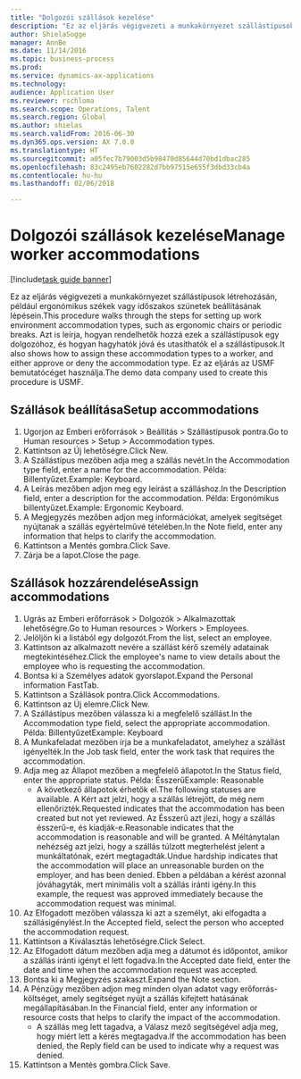 ```yaml
--- 
title: "Dolgozói szállások kezelése"
description: "Ez az eljárás végigvezeti a munkakörnyezet szállástípusok létrehozásán, például ergonómikus székek vagy időszakos szünetek beállításának lépésein."
author: ShielaSogge
manager: AnnBe
ms.date: 11/14/2016
ms.topic: business-process
ms.prod: 
ms.service: dynamics-ax-applications
ms.technology: 
audience: Application User
ms.reviewer: rschloma
ms.search.scope: Operations, Talent
ms.search.region: Global
ms.author: shielas
ms.search.validFrom: 2016-06-30
ms.dyn365.ops.version: AX 7.0.0
ms.translationtype: HT
ms.sourcegitcommit: a05fec7b79003d5b98470d85644d70bd1dbac285
ms.openlocfilehash: 83c2495eb7602282d7bb97515e655f3dbd33cb4a
ms.contentlocale: hu-hu
ms.lasthandoff: 02/06/2018

---
```

# <a name="manage-worker-accommodations"></a><span data-ttu-id="8c281-103">Dolgozói szállások kezelése</span><span class="sxs-lookup"><span data-stu-id="8c281-103">Manage worker accommodations</span></span>

[!include[task guide banner](../../../includes/task-guide-banner.md)]

<span data-ttu-id="8c281-104">Ez az eljárás végigvezeti a munkakörnyezet szállástípusok létrehozásán, például ergonómikus székek vagy időszakos szünetek beállításának lépésein.</span><span class="sxs-lookup"><span data-stu-id="8c281-104">This procedure walks through the steps for setting up work environment accommodation types, such as ergonomic chairs or periodic breaks.</span></span> <span data-ttu-id="8c281-105">Azt is leírja, hogyan rendelhetők hozzá ezek a szállástípusok egy dolgozóhoz, és hogyan hagyhatók jóvá és utasíthatók el a szállástípusok.</span><span class="sxs-lookup"><span data-stu-id="8c281-105">It also shows how to assign these accommodation types to a worker, and either approve or deny the accommodation type.</span></span> <span data-ttu-id="8c281-106">Ez az eljárás az USMF bemutatócéget használja.</span><span class="sxs-lookup"><span data-stu-id="8c281-106">The demo data company used to create this procedure is USMF.</span></span>


## <a name="setup-accommodations"></a><span data-ttu-id="8c281-107">Szállások beállítása</span><span class="sxs-lookup"><span data-stu-id="8c281-107">Setup accommodations</span></span>
1. <span data-ttu-id="8c281-108">Ugorjon az Emberi erőforrások > Beállítás > Szállástípusok pontra.</span><span class="sxs-lookup"><span data-stu-id="8c281-108">Go to Human resources > Setup > Accommodation types.</span></span>
2. <span data-ttu-id="8c281-109">Kattintson az Új lehetőségre.</span><span class="sxs-lookup"><span data-stu-id="8c281-109">Click New.</span></span>
3. <span data-ttu-id="8c281-110">A Szállástípus mezőben adja meg a szállás nevét.</span><span class="sxs-lookup"><span data-stu-id="8c281-110">In the Accommodation type field, enter a name for the accommodation.</span></span> <span data-ttu-id="8c281-111">Példa: Billentyűzet.</span><span class="sxs-lookup"><span data-stu-id="8c281-111">Example: Keyboard.</span></span>
4. <span data-ttu-id="8c281-112">A Leírás mezőben adjon meg egy leírást a szálláshoz.</span><span class="sxs-lookup"><span data-stu-id="8c281-112">In the Description field, enter a description for the accommodation.</span></span> <span data-ttu-id="8c281-113">Példa: Ergonómikus billentyűzet.</span><span class="sxs-lookup"><span data-stu-id="8c281-113">Example: Ergonomic Keyboard.</span></span>
5. <span data-ttu-id="8c281-114">A Megjegyzés mezőben adjon meg információkat, amelyek segítséget nyújtanak a szállás egyértelművé tételében.</span><span class="sxs-lookup"><span data-stu-id="8c281-114">In the Note field, enter any information that helps to clarify the accommodation.</span></span>
6. <span data-ttu-id="8c281-115">Kattintson a Mentés gombra.</span><span class="sxs-lookup"><span data-stu-id="8c281-115">Click Save.</span></span>
7. <span data-ttu-id="8c281-116">Zárja be a lapot.</span><span class="sxs-lookup"><span data-stu-id="8c281-116">Close the page.</span></span>

## <a name="assign-accommodations"></a><span data-ttu-id="8c281-117">Szállások hozzárendelése</span><span class="sxs-lookup"><span data-stu-id="8c281-117">Assign accommodations</span></span>
1. <span data-ttu-id="8c281-118">Ugrás az Emberi erőforrások > Dolgozók > Alkalmazottak lehetőségre.</span><span class="sxs-lookup"><span data-stu-id="8c281-118">Go to Human resources > Workers > Employees.</span></span>
2. <span data-ttu-id="8c281-119">Jelöljön ki a listából egy dolgozót.</span><span class="sxs-lookup"><span data-stu-id="8c281-119">From the list, select an employee.</span></span>
3. <span data-ttu-id="8c281-120">Kattintson az alkalmazott nevére a szállást kérő személy adatainak megtekintéséhez.</span><span class="sxs-lookup"><span data-stu-id="8c281-120">Click the employee's name to view details about the employee who is requesting the accommodation.</span></span>
4. <span data-ttu-id="8c281-121">Bontsa ki a Személyes adatok gyorslapot.</span><span class="sxs-lookup"><span data-stu-id="8c281-121">Expand the Personal information FastTab.</span></span>
5. <span data-ttu-id="8c281-122">Kattintson a Szállások pontra.</span><span class="sxs-lookup"><span data-stu-id="8c281-122">Click Accommodations.</span></span>
6. <span data-ttu-id="8c281-123">Kattintson az Új elemre.</span><span class="sxs-lookup"><span data-stu-id="8c281-123">Click New.</span></span>
7. <span data-ttu-id="8c281-124">A Szállástípus mezőben válassza ki a megfelelő szállást.</span><span class="sxs-lookup"><span data-stu-id="8c281-124">In the Accommodation type field, select the appropriate accommodation.</span></span> <span data-ttu-id="8c281-125">Példa: Billentyűzet</span><span class="sxs-lookup"><span data-stu-id="8c281-125">Example: Keyboard</span></span>
8. <span data-ttu-id="8c281-126">A Munkafeladat mezőben írja be a munkafeladatot, amelyhez a szállást igényelték.</span><span class="sxs-lookup"><span data-stu-id="8c281-126">In the Job task field, enter the work task that requires the accommodation.</span></span>
9. <span data-ttu-id="8c281-127">Adja meg az Állapot mezőben a megfelelő állapotot.</span><span class="sxs-lookup"><span data-stu-id="8c281-127">In the Status field, enter the appropriate status.</span></span> <span data-ttu-id="8c281-128">Példa: Ésszerű</span><span class="sxs-lookup"><span data-stu-id="8c281-128">Example: Reasonable</span></span>
    * <span data-ttu-id="8c281-129">A következő állapotok érhetők el.</span><span class="sxs-lookup"><span data-stu-id="8c281-129">The following statuses are available.</span></span> <span data-ttu-id="8c281-130">A Kért azt jelzi, hogy a szállás létrejött, de még nem ellenőrizték.</span><span class="sxs-lookup"><span data-stu-id="8c281-130">Requested indicates that the accommodation has been created but not yet reviewed.</span></span> <span data-ttu-id="8c281-131">Az Ésszerű azt jlezi, hogy a szállás ésszerű-e, és kiadják-e.</span><span class="sxs-lookup"><span data-stu-id="8c281-131">Reasonable indicates that the accommodation is reasonable and will be granted.</span></span> <span data-ttu-id="8c281-132">A Méltánytalan nehézség azt jelzi, hogy a szállás túlzott megterhelést jelent a munkáltatónak, ezért megtagadták.</span><span class="sxs-lookup"><span data-stu-id="8c281-132">Undue hardship indicates that the accommodation will place an unreasonable burden on the employer, and has been denied.</span></span> <span data-ttu-id="8c281-133">Ebben a példában a kérést azonnal jóváhagyták, mert minimális volt a szállás iránti igény.</span><span class="sxs-lookup"><span data-stu-id="8c281-133">In this example, the request was approved immediately because the accommodation request was minimal.</span></span>  
10. <span data-ttu-id="8c281-134">Az Elfogadott mezőben válassza ki azt a személyt, aki elfogadta a szállásigénylést.</span><span class="sxs-lookup"><span data-stu-id="8c281-134">In the Accepted field, select the person who accepted the accommodation request.</span></span>
11. <span data-ttu-id="8c281-135">Kattintson a Kiválasztás lehetőségre.</span><span class="sxs-lookup"><span data-stu-id="8c281-135">Click Select.</span></span>
12. <span data-ttu-id="8c281-136">Az Elfogadott dátum mezőben adja meg a dátumot és időpontot, amikor a szállás iránti igényt el lett fogadva.</span><span class="sxs-lookup"><span data-stu-id="8c281-136">In the Accepted date field, enter the date and time when the accommodation request was accepted.</span></span>
13. <span data-ttu-id="8c281-137">Bontsa ki a Megjegyzés szakaszt.</span><span class="sxs-lookup"><span data-stu-id="8c281-137">Expand the Note section.</span></span>
14. <span data-ttu-id="8c281-138">A Pénzügy mezőben adjon meg minden olyan adatot vagy erőforrás-költséget, amely segítséget nyújt a szállás kifejtett hatásának megállapításában.</span><span class="sxs-lookup"><span data-stu-id="8c281-138">In the Financial field, enter any information or resource costs that helps to clarify the impact of the accommodation.</span></span>
    * <span data-ttu-id="8c281-139">A szállás meg lett tagadva, a Válasz mező segítségével adja meg, hogy miért lett a kérés megtagadva.</span><span class="sxs-lookup"><span data-stu-id="8c281-139">If the accommodation has been denied, the Reply field can be used to indicate why a request was denied.</span></span>  
15. <span data-ttu-id="8c281-140">Kattintson a Mentés gombra.</span><span class="sxs-lookup"><span data-stu-id="8c281-140">Click Save.</span></span>


